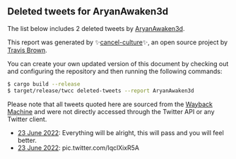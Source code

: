 ## Deleted tweets for AryanAwaken3d

The list below includes 2 deleted tweets by
[AryanAwaken3d](https://twitter.com/AryanAwaken3d).



This report was generated by ✨[cancel-culture](https://github.com/travisbrown/cancel-culture)✨,
an open source project by [Travis Brown](https://twitter.com/travisbrown).

You can create your own updated version of this document by checking out and configuring the
repository and then running the following commands:

```bash
$ cargo build --release
$ target/release/twcc deleted-tweets --report AryanAwaken3d
```

Please note that all tweets quoted here are sourced from the
[Wayback Machine](https://web.archive.org) and were not directly accessed through the Twitter API or
any Twitter client.

* [23 June 2022](https://web.archive.org/web/20220623223840/https://twitter.com/AryanAwaken3d/status/1540101469977952259): Everything will be alright, this will pass and you will feel better. <!--1540101649573842944-->
* [23 June 2022](https://web.archive.org/web/20220623223840/https://twitter.com/AryanAwaken3d/status/1540101469977952259): pic.twitter.com/IqclXixR5A <!--1540101469977952259-->
